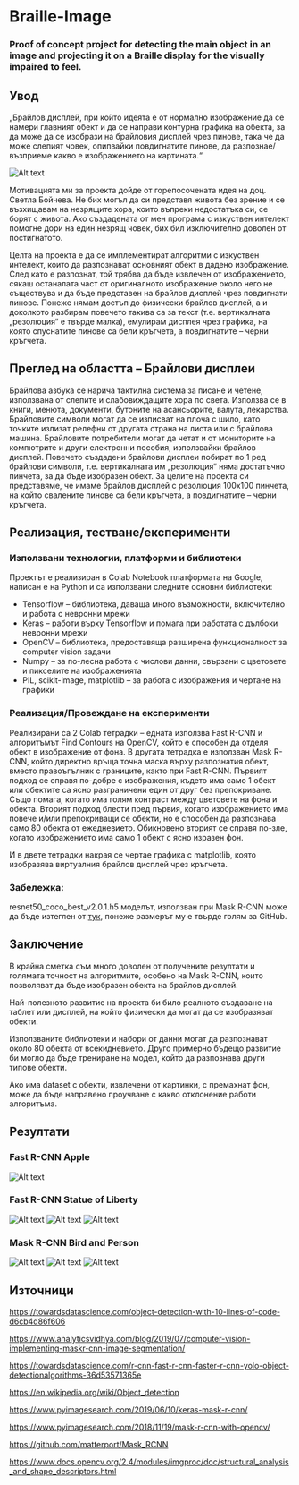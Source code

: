 # Braille-Image
### Proof of concept project for detecting the main object in an image and projecting it on a Braille display for the visually impaired to feel.

## Увод
„Брайлов дисплей, при който идеята е от нормално изображение да се
намери главният обект и да се направи контурна графика на обекта, за да може
да се изобрази на брайловия дисплей чрез пинове, така че да може слепият
човек, опипвайки повдигнатите пинове, да разпознае/възприеме какво е
изображението на картината.“

![Alt text](/img/idea.png?raw=true)

Мотивацията ми за проекта дойде от горепосочената идея на доц. Светла Бойчева.
Не бих могъл да си представя живота без зрение и се възхищавам на незрящите хора,
които въпреки недостатъка си, се борят с живота. Ако създадената от мен програма
с изкуствен интелект помогне дори на един незрящ човек, бих бил изключително
доволен от постигнатото.

Целта на проекта е да се имплементират алгоритми с изкуствен интелект, които
да разпознават основният обект в дадено изображение. След като е разпознат,
той трябва да бъде извлечен от изображението, сякаш останалата част от
оригиналното изображение около него не съществува и да бъде представен на
брайлов дисплей чрез повдигнати пинове. Понеже нямам достъп до физически
брайлов дисплей, а и доколкото разбирам повечето такива са за текст (т.е.
вертикалната „резолюция“ е твърде малка), емулирам дисплея чрез графика, на
която спуснатите пинове са бели кръгчета, а повдигнатите – черни кръгчета.

## Преглед на областтa – Брайлови дисплеи
Брайлова азбука се нарича тактилна система за писане и четене, използвана от
слепите и слабовиждащите хора по света. Използва се в книги, менюта,
документи, бутоните на асансьорите, валута, лекарства. Брайловите символи
могат да се изписват на плоча с шило, като точките излизат релефни от другата
страна на листа или с брайлова машина. Брайловите потребители могат да четат
и от мониторите на компютрите и други електронни пособия, използвайки
брайлов дисплей. Повечето създадени брайлови дисплеи побират по 1 ред
брайлови символи, т.е. вертикалната им „резолюция“ няма достатъчно пинчета,
за да бъде изобразен обект. За целите на проекта си представяме, че имаме
брайлов дисплей с резолюция 100х100 пинчета, на който свалените пинове са
бели кръгчета, а повдигнатите – черни кръгчета.

## Реализация, тестване/експерименти
### Използвани технологии, платформи и библиотеки
Проектът е реализиран в Colab Notebook платформата на Google, написан е на
Python и са използвани следните основни библиотеки:

 - Tensorflow – библиотека, даваща много възможности, включително и работа с
невронни мрежи
 - Keras – работи върху Tensorflow и помага при работата с дълбоки невронни
мрежи
 - OpenCV – библиотека, предоставяща разширена функционалност за computer
vision задачи
 - Numpy – за по-лесна работа с числови данни, свързани с цветовете и пикселите
на изображенията
 - PIL, scikit-image, matplotlib – за работа с изображения и чертане на графики

### Реализация/Провеждане на експерименти
Реализирани са 2 Colab тетрадки – едната използва Fast R-CNN и алгоритъмът
Find Contours на OpenCV, който е способен да отделя обект в изображение от
фона. В другата тетрадка е използван Mask R-CNN, който директно връща точна
маска върху разпознатия обект, вместо правоъгълник с границите, както при
Fast R-CNN. Първият подход се справя по-добре с изображения, където има
само 1 обект или обектите са ясно разграничени един от друг без препокриване.
Също помага, когато има голям контраст между цветовете на фона и обекта.
Вторият подход блести пред първия, когато изображението има повече и/или
препокриващи се обекти, но е способен да разпознава само 80 обекта от
ежедневието. Обикновено вторият се справя по-зле, когато изображението има
само 1 обект с ясно изразен фон.

И в двете тетрадки накрая се чертае графика с matplotlib, която изобразява
виртуалния брайлов дисплей чрез кръгчета.

### Забележка:
resnet50_coco_best_v2.0.1.h5 моделът, използван при Mask R-CNN може да бъде изтеглен от [тук](https://github.com/OlafenwaMoses/ImageAI/releases/tag/1.0), понеже размерът му е твърде голям за GitHub.

## Заключение
В крайна сметка съм много доволен от получените резултати и голямата
точност на алгоритмите, особено на Mask R-CNN, които позволяват да бъде
изобразен обекта на брайлов дисплей.

Най-полезното развитие на проекта би било реалното създаване на таблет или
дисплей, на който физически да могат да се изобразяват обекти.

Използваните библиотеки и набори от данни могат да разпознават около 80
обекта от всекидневието. Друго примерно бъдещо развитие би могло да бъде
трениране на модел, който да разпознава други типове обекти.

Ако има dataset с обекти, извлечени от картинки, с премахнат фон, може да бъде
направено проучване с какво отклонение работи алгоритъма.

## Резултати
### Fast R-CNN Apple
![Alt text](/img/fast_rcnn_apple.png?raw=true)

### Fast R-CNN Statue of Liberty
![Alt text](/img/statue_of_liberty.jpg?raw=true)
![Alt text](/img/cropped_statue_of_liberty.png?raw=true)
![Alt text](/img/fast_rcnn_statue_of_liberty.jpg?raw=true)

### Mask R-CNN Bird and Person
![Alt text](/img/bird_person.png?raw=true)
![Alt text](/img/mask_rcnn_bird_person_masks.png?raw=true)
![Alt text](/img/mask_rcnn_bird_person.png?raw=true)

## Източници
https://towardsdatascience.com/object-detection-with-10-lines-of-code-d6cb4d86f606

https://www.analyticsvidhya.com/blog/2019/07/computer-vision-implementing-maskr-cnn-image-segmentation/

https://towardsdatascience.com/r-cnn-fast-r-cnn-faster-r-cnn-yolo-object-detectionalgorithms-36d53571365e

https://en.wikipedia.org/wiki/Object_detection

https://www.pyimagesearch.com/2019/06/10/keras-mask-r-cnn/

https://www.pyimagesearch.com/2018/11/19/mask-r-cnn-with-opencv/

https://github.com/matterport/Mask_RCNN

https://www.docs.opencv.org/2.4/modules/imgproc/doc/structural_analysis_and_shape_descriptors.html
